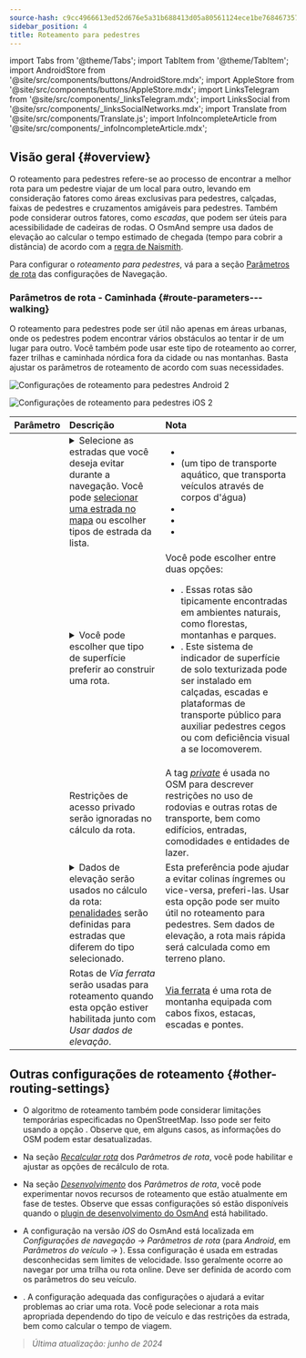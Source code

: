 ```yaml
---
source-hash: c9cc4966613ed52d676e5a31b688413d05a80561124ece1be768467357788ff3
sidebar_position: 4
title: Roteamento para pedestres
---
```

import Tabs from '@theme/Tabs';
import TabItem from '@theme/TabItem';
import AndroidStore from '@site/src/components/buttons/AndroidStore.mdx';
import AppleStore from '@site/src/components/buttons/AppleStore.mdx';
import LinksTelegram from '@site/src/components/_linksTelegram.mdx';
import LinksSocial from '@site/src/components/_linksSocialNetworks.mdx';
import Translate from '@site/src/components/Translate.js';
import InfoIncompleteArticle from '@site/src/components/_infoIncompleteArticle.mdx';



## Visão geral {#overview}

O roteamento para pedestres refere-se ao processo de encontrar a melhor rota para um pedestre viajar de um local para outro, levando em consideração fatores como áreas exclusivas para pedestres, calçadas, faixas de pedestres e cruzamentos amigáveis para pedestres. Também pode considerar outros fatores, como *escadas*, que podem ser úteis para acessibilidade de cadeiras de rodas. O OsmAnd sempre usa dados de elevação ao calcular o tempo estimado de chegada (tempo para cobrir a distância) de acordo com a [regra de Naismith](https://en.wikipedia.org/wiki/Naismith%27s_rule#Scarf's_equivalence_between_distance_and_climb).

Para configurar o *roteamento para pedestres*, vá para a seção [Parâmetros de rota](../guidance/navigation-settings#route-parameters) das configurações de Navegação.

### Parâmetros de rota - Caminhada {#route-parameters---walking}

O roteamento para pedestres pode ser útil não apenas em áreas urbanas, onde os pedestres podem encontrar vários obstáculos ao tentar ir de um lugar para outro. Você também pode usar este tipo de roteamento ao correr, fazer trilhas e caminhada nórdica fora da cidade ou nas montanhas. Basta ajustar os parâmetros de roteamento de acordo com suas necessidades.

<Tabs groupId="operating-systems" queryString="current-os">

<TabItem value="android" label="Android">

![Configurações de roteamento para pedestres Android 2](@site/static/img/navigation/routing/routing_pedestrian_settings_andr_2.png)

</TabItem>

<TabItem value="ios" label="iOS">

![Configurações de roteamento para pedestres iOS 2](@site/static/img/navigation/routing/pedestrian_routing_ios.png)

</TabItem>

</Tabs>

| Parâmetro | Descrição | Nota |
|:------------|:---------------|:---------------|
| *<Translate android="true" ids="impassable_road"/>* | <details><summary> Selecione as estradas que você deseja evitar durante a navegação. Você pode [selecionar uma estrada no mapa](../../map/map-context-menu/#avoid-road) ou escolher tipos de estrada da lista. </summary>![Evitar estradas Android](@site/static/img/navigation/routing/avoid_pedestrian_andr.png) </details> | <ul><li> [<Translate android="true" ids="routing_attr_avoid_unpaved_name"/>](https://wiki.openstreetmap.org/wiki/Key:surface)</li><li>[<Translate android="true" ids="routing_attr_avoid_ferries_name"/>](https://wiki.openstreetmap.org/wiki/Ferries) (um tipo de transporte aquático, que transporta veículos através de corpos d'água)</li><li>[<Translate android="true" ids="routing_attr_avoid_stairs_name"/>](https://wiki.openstreetmap.org/wiki/Tag:highway%3Dsteps)</li><li>[<Translate android="true" ids="routing_attr_avoid_tunnels_name"/>](https://wiki.openstreetmap.org/wiki/Key:tunnel)</li><li>[<Translate android="true" ids="routing_attr_avoid_motorway_name"/>](https://wiki.openstreetmap.org/wiki/Tag:highway%3Dmotorway)</li></ul>|
| *<Translate android="true" ids="prefer_in_routing_title"/>* | <details><summary> Você pode escolher que tipo de superfície preferir ao construir uma rota. </summary> ![Elevação pedestre Android](@site/static/img/navigation/routing/prefer_pedestrian_andr.png) </details> | Você pode escolher entre duas opções:<ul><li>[<Translate android="true" ids="routing_attr_prefer_hiking_routes_name"/>](https://wiki.openstreetmap.org/wiki/Hiking#Tagging_ways,_points_and_areas). Essas rotas são tipicamente encontradas em ambientes naturais, como florestas, montanhas e parques. </li><li>[<Translate android="true" ids="routing_attr_prefer_tactile_paving_name"/>](https://wiki.openstreetmap.org/wiki/Key:tactile_paving). Este sistema de indicador de superfície de solo texturizada pode ser instalado em calçadas, escadas e plataformas de transporte público para auxiliar pedestres cegos ou com deficiência visual a se locomoverem. </li></ul> |
| *<Translate android="true" ids="routing_attr_allow_private_name"/>* | Restrições de acesso privado serão ignoradas no cálculo da rota. | A tag *[private](https://wiki.openstreetmap.org/wiki/Key:access)* é usada no OSM para descrever restrições no uso de rodovias e outras rotas de transporte, bem como edifícios, entradas, comodidades e entidades de lazer. |
|*<Translate android="true" ids="routing_attr_height_obstacles_name"/>* | <details><summary> Dados de elevação serão usados no cálculo da rota: [penalidades](../../../technical/osmand-file-formats/osmand-routing-xml.md#penalties-of-elevation-data) serão definidas para estradas que diferem do tipo selecionado. </summary> ![Usar dados de elevação Android](@site/static/img/navigation/routing/pedestrian_elevation_andr.png) </details> | Esta preferência pode ajudar a evitar colinas íngremes ou vice-versa, preferi-las. Usar esta opção pode ser muito útil no roteamento para pedestres. Sem dados de elevação, a rota mais rápida será calculada como em terreno plano. |
|*<Translate android="true" ids="routing_attr_allow_via_ferrata_name"/>*| Rotas de *Via ferrata* serão usadas para roteamento quando esta opção estiver habilitada junto com *Usar dados de elevação*. | [Via ferrata](https://wiki.openstreetmap.org/wiki/Tag:highway%3Dvia_ferrata) é uma rota de montanha equipada com cabos fixos, estacas, escadas e pontes. |


## Outras configurações de roteamento {#other-routing-settings}

- O algoritmo de roteamento também pode considerar limitações temporárias especificadas no OpenStreetMap. Isso pode ser feito usando a opção *[<Translate android="true" ids="temporary_conditional_routing"/>](../routing/osmand-routing.md#consider-temporary-limitations)*. Observe que, em alguns casos, as informações do OSM podem estar desatualizadas.

- Na seção [*Recalcular rota*](../../navigation/guidance/navigation-settings.md#recalculate-route) dos *Parâmetros de rota*, você pode habilitar e ajustar as opções de recálculo de rota.

- Na seção [*Desenvolvimento*](../guidance/navigation-settings.md#development-settings) dos *Parâmetros de rota*, você pode experimentar novos recursos de roteamento que estão atualmente em fase de testes. Observe que essas configurações só estão disponíveis quando o [plugin de desenvolvimento do OsmAnd](../../plugins/development.md) está habilitado.

- A configuração *[<Translate ios="true" ids="road_speeds"/>](../guidance/navigation-settings.md#road-speeds)* na versão *iOS* do OsmAnd está localizada em *Configurações de navegação → Parâmetros de rota* (para *Android*, em *Parâmetros do veículo → [<Translate android="true" ids="default_speed_setting_title"/>](../guidance/navigation-settings.md#default-speed--road-speeds)*). Essa configuração é usada em estradas desconhecidas sem limites de velocidade. Isso geralmente ocorre ao navegar por uma trilha ou rota online. Deve ser definida de acordo com os parâmetros do seu veículo.

- *[<Translate ios="true" ids="vehicle_parameters"/>](../guidance/navigation-settings.md#vehicle-parameters)*. A configuração adequada das configurações o ajudará a evitar problemas ao criar uma rota. Você pode selecionar a rota mais apropriada dependendo do tipo de veículo e das restrições da estrada, bem como calcular o tempo de viagem.

> *Última atualização: junho de 2024*